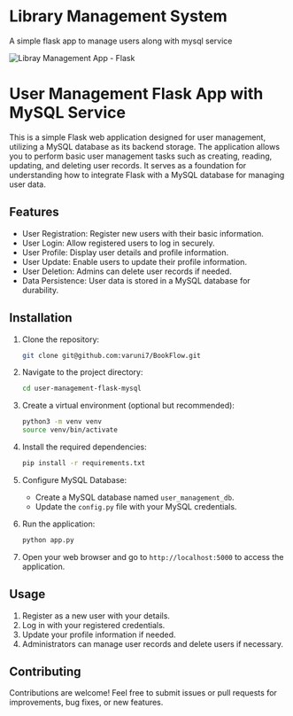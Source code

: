 # Library Management System
A simple flask app to manage users along with mysql service

![Libray Management App - Flask](https://github.com/varuni7/BookFlow)

 

# User Management Flask App with MySQL Service

 
This is a simple Flask web application designed for user management, utilizing a MySQL database as its backend storage. The application allows you to perform basic user management tasks such as creating, reading, updating, and deleting user records. It serves as a foundation for understanding how to integrate Flask with a MySQL database for managing user data.

## Features

- User Registration: Register new users with their basic information.
- User Login: Allow registered users to log in securely.
- User Profile: Display user details and profile information.
- User Update: Enable users to update their profile information.
- User Deletion: Admins can delete user records if needed.
- Data Persistence: User data is stored in a MySQL database for durability.

## Installation

1. Clone the repository:

   ```bash
   git clone git@github.com:varuni7/BookFlow.git
   ```

2. Navigate to the project directory:

   ```bash
   cd user-management-flask-mysql
   ```

3. Create a virtual environment (optional but recommended):

   ```bash
   python3 -m venv venv
   source venv/bin/activate
   ```

4. Install the required dependencies:

   ```bash
   pip install -r requirements.txt
   ```

5. Configure MySQL Database:

   - Create a MySQL database named `user_management_db`.
   - Update the `config.py` file with your MySQL credentials.

6. Run the application:

   ```bash
   python app.py
   ```

7. Open your web browser and go to `http://localhost:5000` to access the application.

## Usage

1. Register as a new user with your details.
2. Log in with your registered credentials.
3. Update your profile information if needed.
4. Administrators can manage user records and delete users if necessary.

## Contributing

Contributions are welcome! Feel free to submit issues or pull requests for improvements, bug fixes, or new features.

 
 

